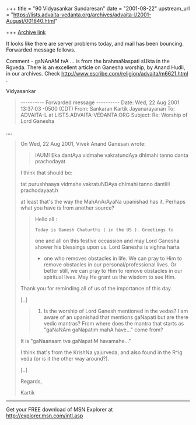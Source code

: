 +++
title = "90 Vidyasankar Sundaresan"
date = "2001-08-22"
upstream_url = "https://lists.advaita-vedanta.org/archives/advaita-l/2001-August/001840.html"

+++
[Archive link](https://lists.advaita-vedanta.org/archives/advaita-l/2001-August/001840.html)

It looks like there are server problems today, and mail has been
bouncing. Forwarded message follows.

Comment - gaNAnAM tvA ... is from the brahmaNaspati sUkta in the
Rgveda. There is an excellent article on Ganesha worship, by Anand
Hudli, in our archives. Check
http://www.escribe.com/religion/advaita/m6621.html .

Vidyasankar


>---------- Forwarded message ----------
>Date: Wed, 22 Aug 2001 13:37:03 -0500 (CDT)
>From: Sankaran Kartik Jayanarayanan <kartik at tick.ece.utexas.edu>
>To: ADVAITA-L at LISTS.ADVAITA-VEDANTA.ORG
>Subject: Re: Worship of Lord Ganesha
>
....
>On Wed, 22 Aug 2001, Vivek Anand Ganesan wrote:
>
> > !AUM!
> > Eka dantAya vidmahe
> > vakratundAya dhImahi
> > tanno danta prachodayat
> >
>
>I think that should be:
>
>tat purushhaaya vidmahe
>vakratuNDAya dhImahi
>tanno dantiH prachodayaat.h
>
>at least that's the way the MahAnArAyaNa upanishad has it. Perhaps what
>you have is from another source?
>
> > Hello all :
> >
> >     Today is Ganesh Chaturthi ( in the US ). Greetings to
> > one and all on this festive occassion and may Lord Ganesha
> > shower his blessings upon us. Lord Ganesha is vighna harta
> > - one who removes obstacles in life. We can pray to Him to
> > remove obstacles in our personal/professional lives. Or
> > better still, we can pray to Him to remove obstacles in our
> > spiritual lives. May He grant us the wisdom to see Him.
> >
>
>Thank you for reminding all of us of the importance of this day.
>
>[..]
>
> > 1) Is the worship of Lord Ganesh mentioned in the vedas?
> >    I am aware of an upanishad that mentions gaNapati but
> >    are there vedic mantras? From where does the mantra
> >    that starts as "gaNaNAm gaNapatim mahA have..." come
> >    from?
> >
>
>It is "gaNaanaam tva gaNapatiM havamahe..."
>
>I think that's from the KrishNa yajurveda, and also found in the R^ig veda
>(or is it the other way around?).
>
>[..]
>
>Regards,
>
>Kartik

_________________________________________________________________
Get your FREE download of MSN Explorer at http://explorer.msn.com/intl.asp

